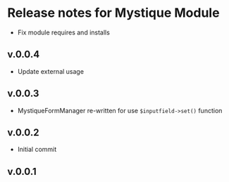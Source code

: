 # Release notes for Mystique Module

- Fix module requires and installs

## v.0.0.4

- Update external usage

## v.0.0.3

- MystiqueFormManager re-written for use `$inputfield->set()` function

## v.0.0.2

- Initial commit

## v.0.0.1